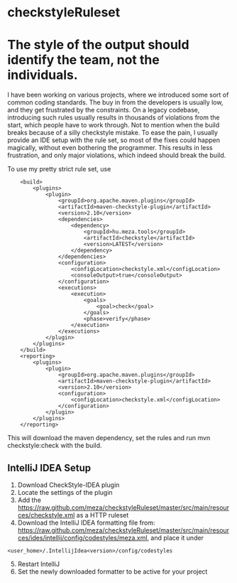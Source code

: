 checkstyleRuleset
=================

# The style of the output should identify the team, not the individuals. #
I have been working on various projects, where we introduced some sort of common coding standards. The buy in from the developers is usually low, and they get frustrated by the constraints. On a legacy codebase, introducing such rules usually results in thousands of violations from the start, which people have to work through. Not to mention when the build breaks because of a silly checkstyle mistake. To ease the pain, I usually provide an IDE setup with the rule set, so most of the fixes could happen magically, without even bothering the programmer. This results in less frustration, and only major violations, which indeed should break the build.

To use my pretty strict rule set, use
```
    <build>
        <plugins>
            <plugin>
                <groupId>org.apache.maven.plugins</groupId>
                <artifactId>maven-checkstyle-plugin</artifactId>
                <version>2.10</version>
                <dependencies>
                    <dependency>
                        <groupId>hu.meza.tools</groupId>
                        <artifactId>checkstyle</artifactId>
                        <version>LATEST</version>
                    </dependency>
                </dependencies>
                <configuration>
                    <configLocation>checkstyle.xml</configLocation>
                    <consoleOutput>true</consoleOutput>
                </configuration>
                <executions>
                    <execution>
                        <goals>
                            <goal>check</goal>
                        </goals>
                        <phase>verify</phase>
                    </execution>
                </executions>
            </plugin>
        </plugins>
    </build>
    <reporting>
        <plugins>
            <plugin>
                <groupId>org.apache.maven.plugins</groupId>
                <artifactId>maven-checkstyle-plugin</artifactId>
                <version>2.10</version>
                <configuration>
                    <configLocation>checkstyle.xml</configLocation>
                </configuration>
            </plugin>
        </plugins>
    </reporting>
```
This will download the maven dependency, set the rules and run mvn checkstyle:check with the build.

## IntelliJ IDEA Setup ##
1. Download CheckStyle-IDEA plugin 
2. Locate the settings of the plugin 
3. Add the https://raw.github.com/meza/checkstyleRuleset/master/src/main/resources/checkstyle.xml as a HTTP ruleset 
4. Download the IntelliJ IDEA formatting file from: https://raw.github.com/meza/checkstyleRuleset/master/src/main/resources/ides/intellij/config/codestyles/meza.xml, and place it under 
```
<user_home>/.IntellijIdea<version>/config/codestyles
```
5. Restart IntelliJ
6. Set the newly downloaded formatter to be active for your project 
